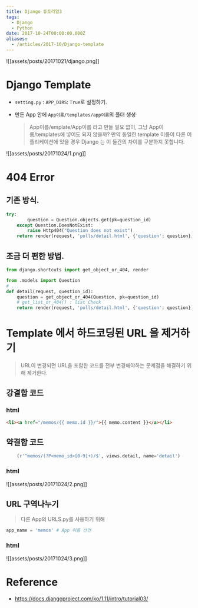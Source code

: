 ```yaml
---
title: Django 튜토리얼3
tags:
  - Django
  - Python
date: 2017-10-24T00:00:00.000Z
aliases: 
  - /articles/2017-10/Django-template
---
```


![[assets/posts/20171021/django.png]]

# Django Template

- `setting.py` : `APP_DIRS`: `True`로 설정하기.
- 만든 App 안에 `App이름/templates/app이름`의 폴더 생성

  > App이름/emplate/App이름 라고 만들 필요 없이, 그냥 App이름/templates에 넣어도 되지 않을까? 만약 동일한 template 이름이 다른 어플리케이션에 있을 경우 Django 는 이 둘간의 차이를 구분하지 못합니다.

![[assets/posts/20171024/1.png]]

# 404 Error

## 기존 방식.

```python
try:
        question = Question.objects.get(pk=question_id)
    except Question.DoesNotExist:
        raise Http404("Question does not exist")
    return render(request, 'polls/detail.html', {'question': question})
```

## 조금 더 편한 방법.

```python
from django.shortcuts import get_object_or_404, render

from .models import Question
# ...
def detail(request, question_id):
    question = get_object_or_404(Question, pk=question_id)
    # get_list_or_404() : list Check
    return render(request, 'polls/detail.html', {'question': question})
```

# Template 에서 하드코딩된 URL 을 제거하기

> URL이 변경되면 URL을 포함한 코드를 전부 변경해야하는 문제점을 해결하기 위해 제거한다.

## 강결합 코드

### html

```html
<li><a href="/memos/{{ memo.id }}/">{{ memo.content }}</a></li>
```

## 약결합 코드

```python
    (r'^memos/(?P<memo_id>[0-9]+)/$', views.detail, name='detail')
```

### html

![[assets/posts/20171024/2.png]]

## URL 구역나누기

> 다른 App의 URLS.py를 사용하기 위해

```python
app_name = 'memos' # App 이름 선언
```

### html

![[assets/posts/20171024/3.png]]

# Reference

- <https://docs.djangoproject.com/ko/1.11/intro/tutorial03/>
